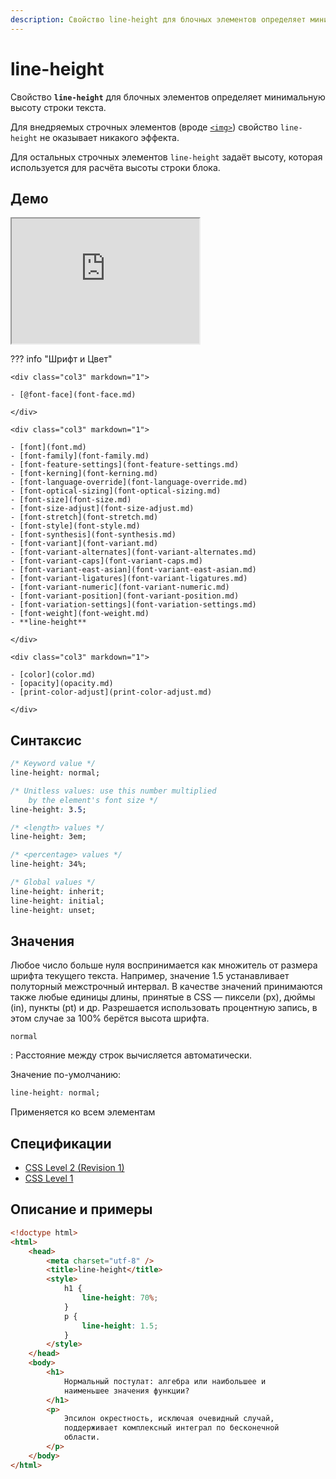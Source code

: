```yaml
---
description: Свойство line-height для блочных элементов определяет минимальную высоту строки текста
---
```


# line-height

Свойство **`line-height`** для блочных элементов определяет минимальную высоту строки текста.

Для внедряемых строчных элементов (вроде [`<img>`](../html/img.md)) свойство `line-height` не оказывает никакого эффекта.

Для остальных строчных элементов `line-height` задаёт высоту, которая используется для расчёта высоты строки блока.

## Демо

<iframe class="interactive is-default-height" height="200" src="https://interactive-examples.mdn.mozilla.net/pages/css/line-height.html" title="MDN Web Docs Interactive Example" loading="lazy" data-readystate="complete"></iframe>

??? info "Шрифт и Цвет"

    <div class="col3" markdown="1">

    - [@font-face](font-face.md)

    </div>

    <div class="col3" markdown="1">

    - [font](font.md)
    - [font-family](font-family.md)
    - [font-feature-settings](font-feature-settings.md)
    - [font-kerning](font-kerning.md)
    - [font-language-override](font-language-override.md)
    - [font-optical-sizing](font-optical-sizing.md)
    - [font-size](font-size.md)
    - [font-size-adjust](font-size-adjust.md)
    - [font-stretch](font-stretch.md)
    - [font-style](font-style.md)
    - [font-synthesis](font-synthesis.md)
    - [font-variant](font-variant.md)
    - [font-variant-alternates](font-variant-alternates.md)
    - [font-variant-caps](font-variant-caps.md)
    - [font-variant-east-asian](font-variant-east-asian.md)
    - [font-variant-ligatures](font-variant-ligatures.md)
    - [font-variant-numeric](font-variant-numeric.md)
    - [font-variant-position](font-variant-position.md)
    - [font-variation-settings](font-variation-settings.md)
    - [font-weight](font-weight.md)
    - **line-height**

    </div>

    <div class="col3" markdown="1">

    - [color](color.md)
    - [opacity](opacity.md)
    - [print-color-adjust](print-color-adjust.md)

    </div>

## Синтаксис

```css
/* Keyword value */
line-height: normal;

/* Unitless values: use this number multiplied
	by the element's font size */
line-height: 3.5;

/* <length> values */
line-height: 3em;

/* <percentage> values */
line-height: 34%;

/* Global values */
line-height: inherit;
line-height: initial;
line-height: unset;
```

## Значения

Любое число больше нуля воспринимается как множитель от размера шрифта текущего текста. Например, значение 1.5 устанавливает полуторный межстрочный интервал. В качестве значений принимаются также любые единицы длины, принятые в CSS — пиксели (px), дюймы (in), пункты (pt) и др. Разрешается использовать процентную запись, в этом случае за 100% берётся высота шрифта.

`normal`

: Расстояние между строк вычисляется автоматически.

Значение по-умолчанию:

```css
line-height: normal;
```

Применяется ко всем элементам

## Спецификации

-   [CSS Level 2 (Revision 1)](http://www.w3.org/TR/CSS2/visudet.html#propdef-line-height)
-   [CSS Level 1](http://www.w3.org/TR/CSS1/#line-height)

## Описание и примеры

```html
<!doctype html>
<html>
    <head>
        <meta charset="utf-8" />
        <title>line-height</title>
        <style>
            h1 {
                line-height: 70%;
            }
            p {
                line-height: 1.5;
            }
        </style>
    </head>
    <body>
        <h1>
            Нормальный постулат: алгебра или наибольшее и
            наименьшее значения функции?
        </h1>
        <p>
            Эпсилон окрестность, исключая очевидный случай,
            поддерживает комплексный интеграл по бесконечной
            области.
        </p>
    </body>
</html>
```
